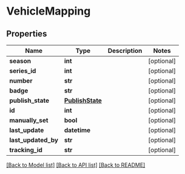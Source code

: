 # VehicleMapping

## Properties
Name | Type | Description | Notes
------------ | ------------- | ------------- | -------------
**season** | **int** |  | [optional] 
**series_id** | **int** |  | [optional] 
**number** | **str** |  | [optional] 
**badge** | **str** |  | [optional] 
**publish_state** | [**PublishState**](PublishState.md) |  | [optional] 
**id** | **int** |  | [optional] 
**manually_set** | **bool** |  | [optional] 
**last_update** | **datetime** |  | [optional] 
**last_updated_by** | **str** |  | [optional] 
**tracking_id** | **str** |  | [optional] 

[[Back to Model list]](../README.md#documentation-for-models) [[Back to API list]](../README.md#documentation-for-api-endpoints) [[Back to README]](../README.md)

